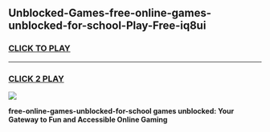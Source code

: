 
## Unblocked-Games-free-online-games-unblocked-for-school-Play-Free-iq8ui
<h3>
<a href="https://premium76.site?title=free-online-games-unblocked-for-school&ref=23A">CLICK TO PLAY</a></h3>
<hr>

<h3>
<a href="https://premium76.site?title=free-online-games-unblocked-for-school&ref=23A">CLICK 2 PLAY</a>
  
</h3>

<a href="https://premium76.site?title=free-online-games-unblocked-for-school&ref=23A"><img src="https://clearcache.store/games.png"></a>


**free-online-games-unblocked-for-school games unblocked: Your Gateway to Fun and Accessible Online Gaming**
